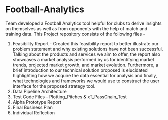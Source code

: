 # Football-Analytics
Team developed a Football Analytics tool helpful for clubs to derive insights on themselves as well as from opponents with the help of match and training data.
This Project repository consists of the following files - 
1. Feasibility Report - Created this feasibility report to better illustrate our problem statement and why existing solutions have not been successful. Talking about the products and services we aim to offer, the report also showcases a market analysis performed by us for identifying market trends, projected market growth, and market evolution. Furthermore, a brief introduction to our technical solution proposed is elucidated highlighting how we acquire the data essential for analysis and finally, what technologies and frameworks we would use to construct the user interface for the proposed strategy tool.
3. Data Pipeline Architecture
4. Test Code Files - Plotting_Pitches & xT_PassChain_Test
5. Alpha Prototype Report
6. Final Business Plan
7. Individual Reflection
